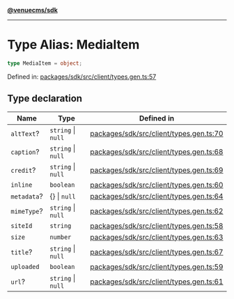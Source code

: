 [**@venuecms/sdk**](../Index.md)

***

# Type Alias: MediaItem

```ts
type MediaItem = object;
```

Defined in: [packages/sdk/src/client/types.gen.ts:57](https://github.com/venuecms/sdk/blob/856f3c21fe737a18a698a4045f39e91f8662f370/packages/sdk/src/client/types.gen.ts#L57)

## Type declaration

| Name | Type | Defined in |
| ------ | ------ | ------ |
| <a id="alttext"></a> `altText`? | `string` \| `null` | [packages/sdk/src/client/types.gen.ts:70](https://github.com/venuecms/sdk/blob/856f3c21fe737a18a698a4045f39e91f8662f370/packages/sdk/src/client/types.gen.ts#L70) |
| <a id="caption"></a> `caption`? | `string` \| `null` | [packages/sdk/src/client/types.gen.ts:68](https://github.com/venuecms/sdk/blob/856f3c21fe737a18a698a4045f39e91f8662f370/packages/sdk/src/client/types.gen.ts#L68) |
| <a id="credit"></a> `credit`? | `string` \| `null` | [packages/sdk/src/client/types.gen.ts:69](https://github.com/venuecms/sdk/blob/856f3c21fe737a18a698a4045f39e91f8662f370/packages/sdk/src/client/types.gen.ts#L69) |
| <a id="inline"></a> `inline` | `boolean` | [packages/sdk/src/client/types.gen.ts:60](https://github.com/venuecms/sdk/blob/856f3c21fe737a18a698a4045f39e91f8662f370/packages/sdk/src/client/types.gen.ts#L60) |
| <a id="metadata"></a> `metadata`? | \{\} \| `null` | [packages/sdk/src/client/types.gen.ts:64](https://github.com/venuecms/sdk/blob/856f3c21fe737a18a698a4045f39e91f8662f370/packages/sdk/src/client/types.gen.ts#L64) |
| <a id="mimetype"></a> `mimeType`? | `string` \| `null` | [packages/sdk/src/client/types.gen.ts:62](https://github.com/venuecms/sdk/blob/856f3c21fe737a18a698a4045f39e91f8662f370/packages/sdk/src/client/types.gen.ts#L62) |
| <a id="siteid"></a> `siteId` | `string` | [packages/sdk/src/client/types.gen.ts:58](https://github.com/venuecms/sdk/blob/856f3c21fe737a18a698a4045f39e91f8662f370/packages/sdk/src/client/types.gen.ts#L58) |
| <a id="size"></a> `size` | `number` | [packages/sdk/src/client/types.gen.ts:63](https://github.com/venuecms/sdk/blob/856f3c21fe737a18a698a4045f39e91f8662f370/packages/sdk/src/client/types.gen.ts#L63) |
| <a id="title"></a> `title`? | `string` \| `null` | [packages/sdk/src/client/types.gen.ts:67](https://github.com/venuecms/sdk/blob/856f3c21fe737a18a698a4045f39e91f8662f370/packages/sdk/src/client/types.gen.ts#L67) |
| <a id="uploaded"></a> `uploaded` | `boolean` | [packages/sdk/src/client/types.gen.ts:59](https://github.com/venuecms/sdk/blob/856f3c21fe737a18a698a4045f39e91f8662f370/packages/sdk/src/client/types.gen.ts#L59) |
| <a id="url"></a> `url`? | `string` \| `null` | [packages/sdk/src/client/types.gen.ts:61](https://github.com/venuecms/sdk/blob/856f3c21fe737a18a698a4045f39e91f8662f370/packages/sdk/src/client/types.gen.ts#L61) |
